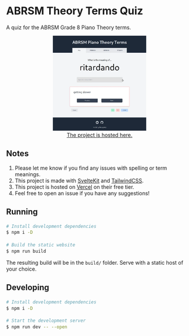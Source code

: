 # ABRSM Theory Terms Quiz

A quiz for the ABRSM Grade 8 Piano Theory terms.

<p align="center" >
    <img src="./static/preview.webp" width="50%"><br>
    <a href="https://abrsm-terms-quiz.vercel.app">The project is hosted here.</a>
</p>

## Notes

1. Please let me know if you find any issues with spelling or term meanings.
2. This project is made with [SvelteKit](https://kit.svelte.dev/) and [TailwindCSS](https://tailwindcss.com/).
3. This project is hosted on [Vercel](https://vercel.com) on their free tier.
4. Feel free to open an issue if you have any suggestions!

## Running

```bash
# Install development dependencies
$ npm i -D

# Build the static website
$ npm run build
```

The resulting build will be in the `build/` folder. Serve with a static host of your choice.

## Developing

```bash
# Install development dependencies
$ npm i -D

# Start the development server
$ npm run dev -- --open
```
